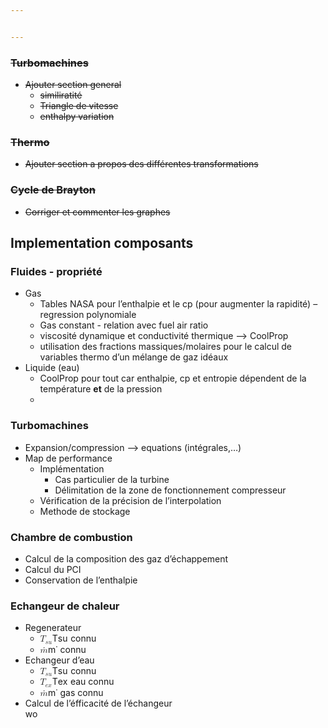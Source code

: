 ```yaml
---


---
```


<h3 id="turbomachines"><s>Turbomachines</s></h3>
<ul>
<li><s>Ajouter section general</s>
<ul>
<li><s>similiratité</s></li>
<li><s>Triangle de vitesse</s></li>
<li><s>enthalpy variation</s></li>
</ul>
</li>
</ul>
<h3 id="thermo"><s>Thermo</s></h3>
<ul>
<li><s>Ajouter section a propos des différentes transformations</s></li>
</ul>
<h3 id="cycle-de-brayton"><s>Cycle de Brayton</s></h3>
<ul>
<li><s>Corriger et commenter les graphes</s></li>
</ul>
<h2 id="implementation-composants">Implementation composants</h2>
<h3 id="fluides---propriété">Fluides - propriété</h3>
<ul>
<li>Gas
<ul>
<li>Tables NASA pour l’enthalpie et le cp (pour augmenter la rapidité) – regression polynomiale</li>
<li>Gas constant - relation avec fuel air ratio</li>
<li>viscosité dynamique et conductivité thermique --&gt; CoolProp</li>
<li>utilisation des fractions massiques/molaires pour le calcul de variables thermo d’un mélange de gaz idéaux</li>
</ul>
</li>
<li>Liquide (eau)
<ul>
<li>CoolProp pour tout car enthalpie,  cp et entropie dépendent de la température <strong>et</strong> de la pression</li>
<li></li>
</ul>
</li>
</ul>
<h3 id="turbomachines-1">Turbomachines</h3>
<ul>
<li>Expansion/compression --&gt; equations (intégrales,…)</li>
<li>Map de performance
<ul>
<li>Implémentation
<ul>
<li>Cas particulier de la turbine</li>
<li>Délimitation de la zone de fonctionnement compresseur</li>
</ul>
</li>
<li>Vérification de la précision de l’interpolation</li>
<li>Methode de stockage</li>
</ul>
</li>
</ul>
<h3 id="chambre-de-combustion">Chambre de combustion</h3>
<ul>
<li>Calcul de la composition des gaz d’échappement</li>
<li>Calcul du PCI</li>
<li>Conservation de l’enthalpie</li>
</ul>
<h3 id="echangeur-de-chaleur">Echangeur de chaleur</h3>
<ul>
<li>Regenerateur
<ul>
<li><span class="katex--inline"><span class="katex"><span class="katex-mathml"><math><semantics><mrow><msub><mi>T</mi><mrow><mi>s</mi><mi>u</mi></mrow></msub></mrow><annotation encoding="application/x-tex">T_{su}</annotation></semantics></math></span><span class="katex-html" aria-hidden="true"><span class="base"><span class="strut" style="height: 0.83333em; vertical-align: -0.15em;"></span><span class="mord"><span class="mord mathdefault" style="margin-right: 0.13889em;">T</span><span class="msupsub"><span class="vlist-t vlist-t2"><span class="vlist-r"><span class="vlist" style="height: 0.151392em;"><span class="" style="top: -2.55em; margin-left: -0.13889em; margin-right: 0.05em;"><span class="pstrut" style="height: 2.7em;"></span><span class="sizing reset-size6 size3 mtight"><span class="mord mtight"><span class="mord mathdefault mtight">s</span><span class="mord mathdefault mtight">u</span></span></span></span></span><span class="vlist-s">​</span></span><span class="vlist-r"><span class="vlist" style="height: 0.15em;"><span class=""></span></span></span></span></span></span></span></span></span></span> connu</li>
<li><span class="katex--inline"><span class="katex"><span class="katex-mathml"><math><semantics><mrow><mover accent="true"><mi>m</mi><mo>˙</mo></mover></mrow><annotation encoding="application/x-tex">\dot{m}</annotation></semantics></math></span><span class="katex-html" aria-hidden="true"><span class="base"><span class="strut" style="height: 0.66786em; vertical-align: 0em;"></span><span class="mord accent"><span class="vlist-t"><span class="vlist-r"><span class="vlist" style="height: 0.66786em;"><span class="" style="top: -3em;"><span class="pstrut" style="height: 3em;"></span><span class="mord"><span class="mord mathdefault">m</span></span></span><span class="" style="top: -3em;"><span class="pstrut" style="height: 3em;"></span><span class="accent-body" style="left: -0.13889em;">˙</span></span></span></span></span></span></span></span></span></span> connu</li>
</ul>
</li>
<li>Echangeur d’eau
<ul>
<li><span class="katex--inline"><span class="katex"><span class="katex-mathml"><math><semantics><mrow><msub><mi>T</mi><mrow><mi>s</mi><mi>u</mi></mrow></msub></mrow><annotation encoding="application/x-tex">T_{su}</annotation></semantics></math></span><span class="katex-html" aria-hidden="true"><span class="base"><span class="strut" style="height: 0.83333em; vertical-align: -0.15em;"></span><span class="mord"><span class="mord mathdefault" style="margin-right: 0.13889em;">T</span><span class="msupsub"><span class="vlist-t vlist-t2"><span class="vlist-r"><span class="vlist" style="height: 0.151392em;"><span class="" style="top: -2.55em; margin-left: -0.13889em; margin-right: 0.05em;"><span class="pstrut" style="height: 2.7em;"></span><span class="sizing reset-size6 size3 mtight"><span class="mord mtight"><span class="mord mathdefault mtight">s</span><span class="mord mathdefault mtight">u</span></span></span></span></span><span class="vlist-s">​</span></span><span class="vlist-r"><span class="vlist" style="height: 0.15em;"><span class=""></span></span></span></span></span></span></span></span></span></span> connu</li>
<li><span class="katex--inline"><span class="katex"><span class="katex-mathml"><math><semantics><mrow><msub><mi>T</mi><mrow><mi>e</mi><mi>x</mi></mrow></msub></mrow><annotation encoding="application/x-tex">T_{ex}</annotation></semantics></math></span><span class="katex-html" aria-hidden="true"><span class="base"><span class="strut" style="height: 0.83333em; vertical-align: -0.15em;"></span><span class="mord"><span class="mord mathdefault" style="margin-right: 0.13889em;">T</span><span class="msupsub"><span class="vlist-t vlist-t2"><span class="vlist-r"><span class="vlist" style="height: 0.151392em;"><span class="" style="top: -2.55em; margin-left: -0.13889em; margin-right: 0.05em;"><span class="pstrut" style="height: 2.7em;"></span><span class="sizing reset-size6 size3 mtight"><span class="mord mtight"><span class="mord mathdefault mtight">e</span><span class="mord mathdefault mtight">x</span></span></span></span></span><span class="vlist-s">​</span></span><span class="vlist-r"><span class="vlist" style="height: 0.15em;"><span class=""></span></span></span></span></span></span></span></span></span></span> eau connu</li>
<li><span class="katex--inline"><span class="katex"><span class="katex-mathml"><math><semantics><mrow><mover accent="true"><mi>m</mi><mo>˙</mo></mover></mrow><annotation encoding="application/x-tex">\dot{m}</annotation></semantics></math></span><span class="katex-html" aria-hidden="true"><span class="base"><span class="strut" style="height: 0.66786em; vertical-align: 0em;"></span><span class="mord accent"><span class="vlist-t"><span class="vlist-r"><span class="vlist" style="height: 0.66786em;"><span class="" style="top: -3em;"><span class="pstrut" style="height: 3em;"></span><span class="mord"><span class="mord mathdefault">m</span></span></span><span class="" style="top: -3em;"><span class="pstrut" style="height: 3em;"></span><span class="accent-body" style="left: -0.13889em;">˙</span></span></span></span></span></span></span></span></span></span> gas connu</li>
</ul>
</li>
<li>Calcul de l’éfficacité de l’échangeur<br>
wo</li>
</ul>

